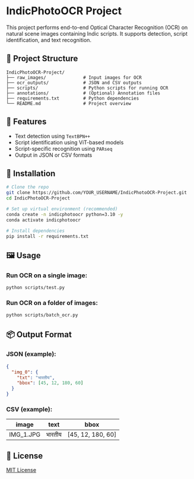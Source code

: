 # IndicPhotoOCR Project

This project performs end-to-end Optical Character Recognition (OCR) on natural scene images containing Indic scripts. It supports detection, script identification, and text recognition.

## 📁 Project Structure

```
IndicPhotoOCR-Project/
├── raw_images/              # Input images for OCR
├── ocr_outputs/             # JSON and CSV outputs
├── scripts/                 # Python scripts for running OCR
├── annotations/             # (Optional) Annotation files
├── requirements.txt         # Python dependencies
└── README.md                # Project overview
```

## 🚀 Features

- Text detection using `TextBPN++`
- Script identification using ViT-based models
- Script-specific recognition using `PARseq`
- Output in JSON or CSV formats

## 🔧 Installation

```bash
# Clone the repo
git clone https://github.com/YOUR_USERNAME/IndicPhotoOCR-Project.git
cd IndicPhotoOCR-Project

# Set up virtual environment (recommended)
conda create -n indicphotoocr python=3.10 -y
conda activate indicphotoocr

# Install dependencies
pip install -r requirements.txt
```

## 🖼️ Usage

### Run OCR on a single image:
```bash
python scripts/test.py
```

### Run OCR on a folder of images:
```bash
python scripts/batch_ocr.py
```

## 📦 Output Format

### JSON (example):
```json
{
  "img_0": {
    "txt": "भारतीय",
    "bbox": [45, 12, 180, 60]
  }
}
```

### CSV (example):
| image       | text     | bbox             |
|-------------|----------|------------------|
| IMG_1.JPG   | भारतीय   | [45, 12, 180, 60] |

## 📜 License

[MIT License](LICENSE)
